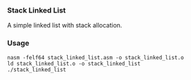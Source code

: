 ### Stack Linked List
A simple linked list with stack allocation.

### Usage
```
nasm -felf64 stack_linked_list.asm -o stack_linked_list.o
ld stack_linked_list.o -o stack_linked_list
./stack_linked_list
```
